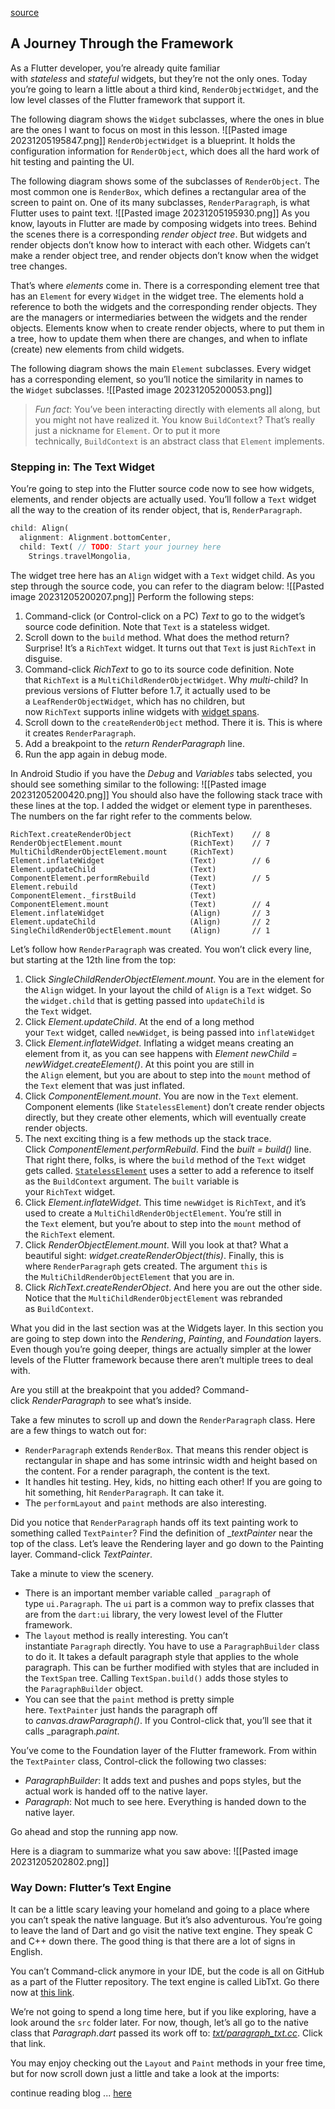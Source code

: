 [source](https://www.kodeco.com/4562681-flutter-text-rendering)
## A Journey Through the Framework

As a Flutter developer, you’re already quite familiar with _stateless_ and _stateful_ widgets, but they’re not the only ones. Today you’re going to learn a little about a third kind, `RenderObjectWidget`, and the low level classes of the Flutter framework that support it.

The following diagram shows the `Widget` subclasses, where the ones in blue are the ones I want to focus on most in this lesson.
![[Pasted image 20231205195847.png]]
`RenderObjectWidget` is a blueprint. It holds the configuration information for `RenderObject`, which does all the hard work of hit testing and painting the UI.

The following diagram shows some of the subclasses of `RenderObject`. The most common one is `RenderBox`, which defines a rectangular area of the screen to paint on. One of its many subclasses, `RenderParagraph`, is what Flutter uses to paint text.
![[Pasted image 20231205195930.png]]
As you know, layouts in Flutter are made by composing widgets into trees. Behind the scenes there is a corresponding _render object tree_. But widgets and render objects don’t know how to interact with each other. Widgets can’t make a render object tree, and render objects don’t know when the widget tree changes.

That’s where _elements_ come in. There is a corresponding element tree that has an `Element` for every `Widget` in the widget tree. The elements hold a reference to both the widgets and the corresponding render objects. They are the managers or intermediaries between the widgets and the render objects. Elements know when to create render objects, where to put them in a tree, how to update them when there are changes, and when to inflate (create) new elements from child widgets.

The following diagram shows the main `Element` subclasses. Every widget has a corresponding element, so you’ll notice the similarity in names to the `Widget` subclasses.
![[Pasted image 20231205200053.png]]
>_Fun fact_: You’ve been interacting directly with elements all along, but you might not have realized it. You know `BuildContext`? That’s really just a nickname for `Element`. Or to put it more technically, `BuildContext` is an abstract class that `Element` implements.

### Stepping in: The Text Widget

You’re going to step into the Flutter source code now to see how widgets, elements, and render objects are actually used. You’ll follow a `Text` widget all the way to the creation of its render object, that is, `RenderParagraph`.
```dart
child: Align(
  alignment: Alignment.bottomCenter,
  child: Text( // TODO: Start your journey here
    Strings.travelMongolia,
```
The widget tree here has an `Align` widget with a `Text` widget child. As you step through the source code, you can refer to the diagram below:
![[Pasted image 20231205200207.png]]
Perform the following steps:

1. Command-click (or Control-click on a PC) _Text_ to go to the widget’s source code definition. Note that `Text` is a stateless widget.
2. Scroll down to the `build` method. What does the method return? Surprise! It’s a `RichText` widget. It turns out that `Text` is just `RichText` in disguise.
3. Command-click _RichText_ to go to its source code definition. Note that `RichText` is a `MultiChildRenderObjectWidget`. Why _multi_-child? In previous versions of Flutter before 1.7, it actually used to be a `LeafRenderObjectWidget`, which has no children, but now `RichText` supports inline widgets with [widget spans](https://api.flutter.dev/flutter/widgets/WidgetSpan-class.html).
4. Scroll down to the `createRenderObject` method. There it is. This is where it creates `RenderParagraph`.
5. Add a breakpoint to the _return RenderParagraph_ line.
6. Run the app again in debug mode.

In Android Studio if you have the _Debug_ and _Variables_ tabs selected, you should see something similar to the following:
![[Pasted image 20231205200420.png]]
You should also have the following stack trace with these lines at the top. I added the widget or element type in parentheses. The numbers on the far right refer to the comments below.
```
RichText.createRenderObject             (RichText)    // 8
RenderObjectElement.mount               (RichText)    // 7
MultiChildRenderObjectElement.mount     (RichText)
Element.inflateWidget                   (Text)        // 6
Element.updateChild                     (Text)
ComponentElement.performRebuild         (Text)        // 5
Element.rebuild                         (Text)
ComponentElement._firstBuild            (Text)
ComponentElement.mount                  (Text)        // 4
Element.inflateWidget                   (Align)       // 3
Element.updateChild                     (Align)       // 2
SingleChildRenderObjectElement.mount    (Align)       // 1
```
Let’s follow how `RenderParagraph` was created. You won’t click every line, but starting at the 12th line from the top:

1. Click _SingleChildRenderObjectElement.mount_. You are in the element for the `Align` widget. In your layout the child of `Align` is a `Text` widget. So the `widget.child` that is getting passed into `updateChild` is the `Text` widget.
2. Click _Element.updateChild_. At the end of a long method your `Text` widget, called `newWidget`, is being passed into `inflateWidget`
3. Click _Element.inflateWidget_. Inflating a widget means creating an element from it, as you can see happens with _Element newChild = newWidget.createElement()_. At this point you are still in the `Align` element, but you are about to step into the `mount` method of the `Text` element that was just inflated.
4. Click _ComponentElement.mount_. You are now in the `Text` element. Component elements (like `StatelessElement`) don’t create render objects directly, but they create other elements, which will eventually create render objects.
5. The next exciting thing is a few methods up the stack trace. Click _ComponentElement.performRebuild_. Find the _built = build()_ line. That right there, folks, is where the `build` method of the `Text` widget gets called. [`StatelessElement`](https://github.com/flutter/flutter/blob/38f849015ce9d38362b41feb8163d33f6c94a7af/packages/flutter/lib/src/widgets/framework.dart#L3974) uses a setter to add a reference to itself as the `BuildContext` argument. The `built` variable is your `RichText` widget.
6. Click _Element.inflateWidget_. This time `newWidget` is `RichText`, and it’s used to create a `MultiChildRenderObjectElement`. You’re still in the `Text` element, but you’re about to step into the `mount` method of the `RichText` element.
7. Click _RenderObjectElement.mount_. Will you look at that? What a beautiful sight: _widget.createRenderObject(this)_. Finally, this is where `RenderParagraph` gets created. The argument `this` is the `MultiChildRenderObjectElement` that you are in.
8. Click _RichText.createRenderObject_. And here you are out the other side. Notice that the `MultiChildRenderObjectElement` was rebranded as `BuildContext`.

What you did in the last section was at the Widgets layer. In this section you are going to step down into the _Rendering_, _Painting_, and _Foundation_ layers. Even though you’re going deeper, things are actually simpler at the lower levels of the Flutter framework because there aren’t multiple trees to deal with.

Are you still at the breakpoint that you added? Command-click _RenderParagraph_ to see what’s inside.

Take a few minutes to scroll up and down the `RenderParagraph` class. Here are a few things to watch out for:

- `RenderParagraph` extends `RenderBox`. That means this render object is rectangular in shape and has some intrinsic width and height based on the content. For a render paragraph, the content is the text.
- It handles hit testing. Hey, kids, no hitting each other! If you are going to hit something, hit `RenderParagraph`. It can take it.
- The `performLayout` and `paint` methods are also interesting.

Did you notice that `RenderParagraph` hands off its text painting work to something called `TextPainter`? Find the definition of __textPainter_ near the top of the class. Let’s leave the Rendering layer and go down to the Painting layer. Command-click _TextPainter_.

Take a minute to view the scenery.

- There is an important member variable called `_paragraph` of type `ui.Paragraph`. The `ui` part is a common way to prefix classes that are from the `dart:ui` library, the very lowest level of the Flutter framework.
- The `layout` method is really interesting. You can’t instantiate `Paragraph` directly. You have to use a `ParagraphBuilder` class to do it. It takes a default paragraph style that applies to the whole paragraph. This can be further modified with styles that are included in the `TextSpan` tree. Calling `TextSpan.build()` adds those styles to the `ParagraphBuilder` object.
- You can see that the `paint` method is pretty simple here. `TextPainter` just hands the paragraph off to _canvas.drawParagraph()_. If you Control-click that, you’ll see that it calls _paragraph._paint_.

You’ve come to the Foundation layer of the Flutter framework. From within the `TextPainter` class, Control-click the following two classes:

- _ParagraphBuilder_: It adds text and pushes and pops styles, but the actual work is handed off to the native layer.
- _Paragraph_: Not much to see here. Everything is handed down to the native layer.

Go ahead and stop the running app now.

Here is a diagram to summarize what you saw above:
![[Pasted image 20231205202802.png]]
### Way Down: Flutter’s Text Engine

It can be a little scary leaving your homeland and going to a place where you can’t speak the native language. But it’s also adventurous. You’re going to leave the land of Dart and go visit the native text engine. They speak C and C++ down there. The good thing is that there are a lot of signs in English.

You can’t Command-click anymore in your IDE, but the code is all on GitHub as a part of the Flutter repository. The text engine is called LibTxt. Go there now at [this link](https://github.com/flutter/engine/tree/master/third_party/txt).

We’re not going to spend a long time here, but if you like exploring, have a look around the `src` folder later. For now, though, let’s all go to the native class that _Paragraph.dart_ passed its work off to: [_txt/paragraph_txt.cc_](https://github.com/flutter/engine/blob/master/third_party/txt/src/txt/paragraph_txt.cc). Click that link.

You may enjoy checking out the `Layout` and `Paint` methods in your free time, but for now scroll down just a little and take a look at the imports:

continue reading blog ... [here](https://www.kodeco.com/4562681-flutter-text-rendering?page=2)
